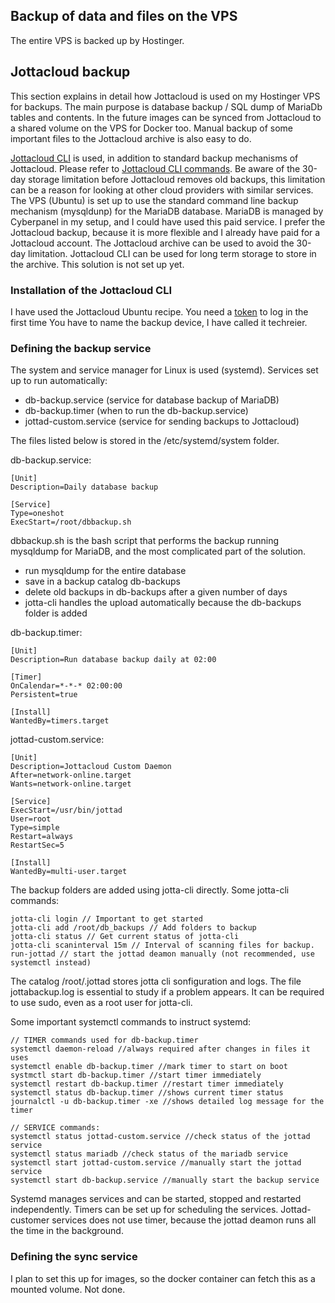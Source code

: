 ## Backup of data and files on the VPS

The entire VPS is backed up by Hostinger.

## Jottacloud backup

This section explains in detail how Jottacloud is used on my Hostinger VPS for backups.
The main purpose is database backup / SQL dump of MariaDb tables and contents.
In the future images can be synced from Jottacloud to a shared volume on the VPS for Docker too.
Manual backup of some important files to the Jottacloud archive is also easy to do.

[Jottacloud CLI](https://docs.jottacloud.com/en/collections/178055-our-command-line-tool) is used, 
in addition to standard backup mechanisms of Jottacloud.
Please refer to [Jottacloud CLI commands](https://docs.jottacloud.com/en/collections/178055-our-command-line-tool).
Be aware of the 30-day storage limitation before Jottacloud removes old backups, this limitation 
can be a reason for looking at other cloud providers with similar services.
The VPS (Ubuntu) is set up to use the standard command line backup mechanism (mysqldunp) for the MariaDB database.
MariaDB is managed by Cyberpanel in my setup, and I could have used this paid service.
I prefer the Jottacloud backup, because it is more flexible and I already have paid for a Jottacloud account.
The Jottacloud archive can be used to avoid the 30-day limitation.
Jottacloud CLI can be used for long term storage to store in the archive. This solution is not set up yet.  

### Installation of the Jottacloud CLI

I have used the Jottacloud Ubuntu recipe. 
You need a [token](https://www.jottacloud.com/web/secure) to log in the first time
You have to name the backup device, I have called it techreier.

### Defining the backup service

The system and service manager for Linux is used (systemd).
Services set up to run automatically:  
- db-backup.service (service for database backup of MariaDB)
- db-backup.timer (when to run the db-backup.service)
- jottad-custom.service (service for sending backups to Jottacloud)

The files listed below is stored in the /etc/systemd/system folder.  

db-backup.service:
````
[Unit]
Description=Daily database backup

[Service]
Type=oneshot
ExecStart=/root/dbbackup.sh
````
dbbackup.sh is the bash script that performs the backup running mysqldump for MariaDB,
and the most complicated part of the solution.
- run mysqldump for the entire database
- save in a backup catalog db-backups
- delete old backups in db-backups after a given number of days
- jotta-cli handles the upload automatically because the db-backups folder is added  

db-backup.timer:
````
[Unit]
Description=Run database backup daily at 02:00

[Timer]
OnCalendar=*-*-* 02:00:00
Persistent=true

[Install]
WantedBy=timers.target
````  
jottad-custom.service:
````
[Unit]
Description=Jottacloud Custom Daemon
After=network-online.target
Wants=network-online.target

[Service]
ExecStart=/usr/bin/jottad
User=root
Type=simple
Restart=always
RestartSec=5

[Install]
WantedBy=multi-user.target  
````
The backup folders are added using jotta-cli directly.
Some jotta-cli commands:
````
jotta-cli login // Important to get started
jotta-cli add /root/db_backups // Add folders to backup
jotta-cli status // Get current status of jotta-cli
jotta-cli scaninterval 15m // Interval of scanning files for backup.
run-jottad // start the jottad deamon manually (not recommended, use systemctl instead)
````
The catalog /root/.jottad stores jotta cli sonfiguration and logs.
The file jottabackup.log is essential to study if a problem appears.
It can be required to use sudo, even as a root user for jotta-cli.

Some important systemctl commands to instruct systemd:
````
// TIMER commands used for db-backup.timer
systemctl daemon-reload //always required after changes in files it uses
systemctl enable db-backup.timer //mark timer to start on boot
systmctl start db-backup.timer //start timer immediately
systemctl restart db-backup.timer //restart timer immediately
systemctl status db-backup.timer //shows current timer status
journalctl -u db-backup.timer -xe //shows detailed log message for the timer

// SERVICE commands:
systemctl status jottad-custom.service //check status of the jottad service
systemctl status mariadb //check status of the mariadb service
systemctl start jottad-custom.service //manually start the jottad service
systemctl start db-backup.service //manually start the backup service
````
Systemd manages services and can be started, stopped and restarted independently.
Timers can be set up for scheduling the services.
Jottad-customer services does not use timer, because the jottad deamon runs all the time in the background.

### Defining the sync service

I plan to set this up for images, so the docker container can fetch this as a mounted volume. Not done.



